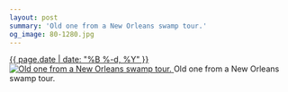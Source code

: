 ```yaml
---
layout: post
summary: 'Old one from a New Orleans swamp tour.'
og_image: 80-1280.jpg
---
```


<p>
 <time>
  <a href="/80">
   {{ page.date | date: "%B %-d, %Y" }}
  </a>
 </time>
 <a href="/80">
  <img alt="Old one from a New Orleans swamp tour." data-taken="10/10/2013" sizes="(min-width: 700px) 50vw, calc(100vw - 2rem)" src="{{ site.assets_url }}/80-640.jpg" srcset="{{ site.assets_url }}/80-1280.jpg 1280w, {{ site.assets_url }}/80-960.jpg 960w, {{ site.assets_url }}/80-640.jpg 640w, {{ site.assets_url }}/80-320.jpg 320w"/>
 </a>
 <span>
  Old one from a New Orleans swamp tour.
 </span>
</p>
